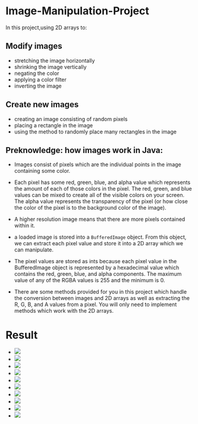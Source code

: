 # Image-Manipulation-Project

In this project,using 2D arrays to:

## Modify images
- stretching the image horizontally
- shrinking the image vertically 
- negating the color
- applying a color filter
- inverting the image 

## Create new images
- creating an image consisting of random pixels
- placing a rectangle in the image
- using the method to randomly place many rectangles in the image

## Preknowledge: how images work in Java:

- Images consist of pixels which are the individual points in the image containing some color. 
- Each pixel has some red, green, blue, and alpha value which represents the amount of each of those colors in the pixel. The red, green, and blue values can be mixed to create all of the visible colors on your screen. The alpha value represents the transparency of the pixel (or how close the color of the pixel is to the background color of the image). 
- A higher resolution image means that there are more pixels contained within it.

- a loaded image is stored into a `BufferedImage` object. From this object, we can extract each pixel value and store it into a 2D array which we can manipulate.
- The pixel values are stored as ints because each pixel value in the BufferedImage object is represented by a hexadecimal value which contains the red, green, blue, and alpha components. The maximum value of any of the RGBA values is 255 and the minimum is 0. 
- There are some methods provided for you in this project which handle the conversion between images and 2D arrays as well as extracting the R, G, B, and A values from a pixel. You will only need to implement methods which work with the 2D arrays.

# Result 
- ![](apple.jpg)
- ![](trimmed_apple.jpg)
- ![](negative_apple.jpg)
- ![](streched_apple.jpg)
- ![](shrinked_apple.jpg)
- ![](inverted_apple.jpg)
- ![](colored_apple.jpg)
- ![](random_image.jpg)
- ![](rectangle_image.jpg)
- ![](randomRectangle_image.jpg)

